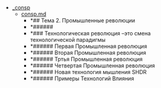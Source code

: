 - <a href = "F:\Node_projects\Node_Way\NBase\_Md\_Index\_TGUniversitet\I_kurs\+Проектная_деятельность_1_pdf\2. Промышленные революции\_consp\cat._consp\dir._consp.md">_consp</a>
    - <a href = "F:\Node_projects\Node_Way\NBase\_Md\_Index\_TGUniversitet\I_kurs\+Проектная_деятельность_1_pdf\2. Промышленные революции\_consp\consp.md">consp.md</a>
        - *## Тема 2. Промышленные революции
        - *######
        - *### Технологическая революция –это смена технологической парадигмы
        - *###### Первая Промышленная революция
        - *###### Вторая Промышленная революция
        - *###### Тртья Промышленная революция
        - *###### Четвертая Промышленная революция
        - *###### Новая технология мышления SHDR
        - *###### Примеры Технологий Влияния
